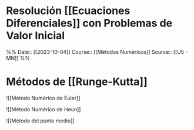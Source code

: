 # Resolución [[Ecuaciones  Diferenciales]] con Problemas de Valor Inicial

%%
Date:: [[2023-10-04]]
Course:: [[Métodos Numéricos]]
Source:: [[U5 - MN]]
%%


# Métodos de [[Runge-Kutta]]

![[Método Numérico de Euler]]

![[Método Numérico de Heun]]

![[Método del punto medio]]